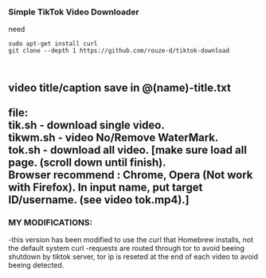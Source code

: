 ###  Simple TikTok Video Downloader 
need
```
sudo apt-get install curl
git clone --depth 1 https://github.com/rouze-d/tiktok-download
```
<br>video title/caption save in @(name)-title.txt<br/>
<br/>
file:<br>
tik.sh - download single video.<br>
tikwm.sh - video No/Remove WaterMark.<br>
tok.sh - download all video. \[make sure load all page. (scroll down until finish).<br>
Browser recommend : Chrome, Opera (Not work with Firefox). In input name, put target ID/username. (see video tok.mp4).\]
-----
### MY MODIFICATIONS:
-this version has been modified to use the curl that Homebrew installs, not the default system curl
-requests are routed through tor to avoid beeing shutdown by tiktok server, tor ip is reseted at the end of each video to avoid beeing detected.
